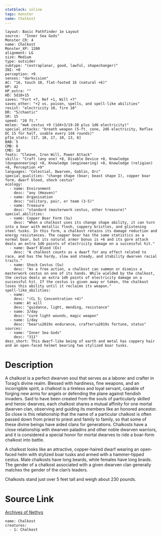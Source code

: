 ```yaml
---
statblock: inline
tags: monster
name: Chalkost
---
```

```statblock
layout: Basic Pathfinder 1e Layout
source:  "Inner Sea Gods"
Monster_CR: 4
name: Chalkost
Monster_XP: 1200
alignment: LG
size: Medium
type: outsider
subtype: "(extraplanar, good, lawful, shapechanger)"
INI: +0
perception: +9
senses: "darkvision"
AC: "16, touch 10, flat-footed 16 (natural +6)"
HP: 42
HP_extra: ""
HD: 5d10+15
saves: "Fort +7, Ref +1, Will +7"
saves_other: "+2 vs. poison, spells, and spell-like abilities"
resist: "electricity 10, fire 10"
DR: "5/chaotic"
SR: 15
speed: "20 ft."
melee: "mwk cestus +9 (1d4+3/19-20 plus 1d6 electricity)"
special_attacks: "breath weapon (5-ft. cone, 2d6 electricity, Reflex DC 15 for half, usable every 1d4 rounds)"
pf1e_stats: [17, 10, 17, 10, 13, 8]
BAB: 5
CMB: 8
CMD: 18
feats: "Cleave, Iron Will, Power Attack"
skills: "Craft (any one) +8, Disable Device +8, Knowledge (dungeoneering) +8, Knowledge (engineering) +8, Knowledge (religion) +8, Perception +9"
languages: "Celestial, Dwarven, Goblin, Orc"
special_qualities: "change shape (boar; beast shape I), copper boar form, dwarf blood, shock cestus"
ecology:
  - name: Environment
    desc: "any (Heaven)"
  - name: Organisation
    desc: "solitary, pair, or team (3-5)"
  - name: Treasure
    desc: "standard (masterwork cestus, other treasure)"
special_abilities:
  - name: Copper Boar Form (Su)
    desc: "When a chalkost uses its change shape ability, it can turn into a boar with metallic flesh, coppery bristles, and glistening steel tusks. In this form, a chalkost retains its damage reduction and energy resistances. The copper boar has the same statistics as a normal boar, but its natural armor bonus is +6 and its gore attack deals an extra 1d6 points of electricity damage on a successful hit."
  - name: Dwarf Blood (Ex)
    desc: "A chalkost counts as a dwarf for any effect related to race, and has the hardy, slow and steady, and stability dwarven racial traits."
  - name: Shock Cestus (Su)
    desc: "As a free action, a chalkost can summon or dismiss a masterwork cestus on one of its hands. While wielded by the chalkost, the cestus deals an extra 1d6 points of electricity damage on a successful hit. If the cestus is given away or taken, the chalkost loses this ability until it reclaims its weapon."
spell-like_abilities:
  - name:
    desc: "(CL 5; Concentration +4)"
  - name: At will
    desc: "guidance, light, mending, resistance"
  - name: 3/day
    desc: "cure light wounds, magic weapon"
  - name: 1/day
    desc: "bear\u2019s endurance, crafter\u2019s fortune, status"
sources:
  - name: "Inner Sea Gods"
    desc: "311"
desc_short: This dwarf-like being of earth and metal has coppery hair and an open-faced helmet bearing two stylized boar tusks.
```
# Description
A chalkost is a perfect dwarven soul that serves as a laborer and crafter in Torag’s divine realm. Blessed with hardiness, fine weapons, and an incorrigible spirit, a chalkost is a tireless and loyal servant, capable of forging new arms for angels or defending the plane against fiendish invaders. Said to have been created from the souls of particularly skilled and heroic dwarves, each chalkost shares a mutual affinity for one mortal dwarven clan, observing and guiding its members like an honored ancestor. So close is this relationship that the name of a particular chalkost is often passed down from priest to priest and family to family, so that some of these divine beings have aided clans for generations. Chalkosts have a close relationship with dwarven paladins and other noble dwarven warriors, and it is considered a special honor for mortal dwarves to ride a boar-form chalkost into battle.

A chalkost looks like an attractive, copper-haired dwarf wearing an open-faced helm with stylized boar tusks and armed with a hammer-tipped cestus. Male chalkosts have long beards, while females have long braids. The gender of a chalkost associated with a given dwarven clan generally matches the gender of the clan’s leaders.

Chalkosts stand just over 5 feet tall and weigh about 230 pounds.
# Source Link
[Archives of Nethys](https://aonprd.com/MonsterDisplay.aspx?ItemName=Chalkost)
```encounter-table
name: Chalkost
creatures:
  - 1: Chalkost
```
